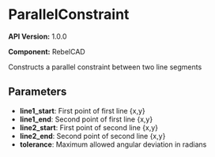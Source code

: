 # ParallelConstraint

**API Version:** 1.0.0

**Component:** RebelCAD

Constructs a parallel constraint between two line segments

## Parameters

- **line1_start**: First point of first line {x,y}
- **line1_end**: Second point of first line {x,y}
- **line2_start**: First point of second line {x,y}
- **line2_end**: Second point of second line {x,y}
- **tolerance**: Maximum allowed angular deviation in radians

